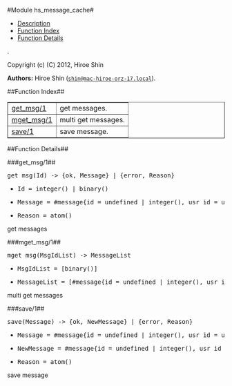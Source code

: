 

#Module hs_message_cache#
* [Description](#description)
* [Function Index](#index)
* [Function Details](#functions)


.



Copyright (c) (C) 2012, Hiroe Shin

__Authors:__ Hiroe Shin ([`shin@mac-hiroe-orz-17.local`](mailto:shin@mac-hiroe-orz-17.local)).<a name="index"></a>

##Function Index##


<table width="100%" border="1" cellspacing="0" cellpadding="2" summary="function index"><tr><td valign="top"><a href="#get_msg-1">get_msg/1</a></td><td>get messages.</td></tr><tr><td valign="top"><a href="#mget_msg-1">mget_msg/1</a></td><td>multi get messages.</td></tr><tr><td valign="top"><a href="#save-1">save/1</a></td><td>save message.</td></tr></table>


<a name="functions"></a>

##Function Details##

<a name="get_msg-1"></a>

###get_msg/1##




<pre>get_msg(Id) -&gt; {ok, Message} | {error, Reason}</pre>
<ul class="definitions"><li><pre>Id = integer() | binary()</pre></li><li><pre>Message = #message{id = undefined | integer(), usr_id = undefined | integer(), team_id = undefined | integer(), text = undefined | binary(), created_at = undefined | non_neg_integer(), lat = undefined | string(), lng = undefined | string()}</pre></li><li><pre>Reason = atom()</pre></li></ul>



get messages<a name="mget_msg-1"></a>

###mget_msg/1##




<pre>mget_msg(MsgIdList) -&gt; MessageList</pre>
<ul class="definitions"><li><pre>MsgIdList = [binary()]</pre></li><li><pre>MessageList = [#message{id = undefined | integer(), usr_id = undefined | integer(), team_id = undefined | integer(), text = undefined | binary(), created_at = undefined | non_neg_integer(), lat = undefined | string(), lng = undefined | string()}] | []</pre></li></ul>



multi get messages<a name="save-1"></a>

###save/1##




<pre>save(Message) -&gt; {ok, NewMessage} | {error, Reason}</pre>
<ul class="definitions"><li><pre>Message = #message{id = undefined | integer(), usr_id = undefined | integer(), team_id = undefined | integer(), text = undefined | binary(), created_at = undefined | non_neg_integer(), lat = undefined | string(), lng = undefined | string()}</pre></li><li><pre>NewMessage = #message{id = undefined | integer(), usr_id = undefined | integer(), team_id = undefined | integer(), text = undefined | binary(), created_at = undefined | non_neg_integer(), lat = undefined | string(), lng = undefined | string()}</pre></li><li><pre>Reason = atom()</pre></li></ul>



save message